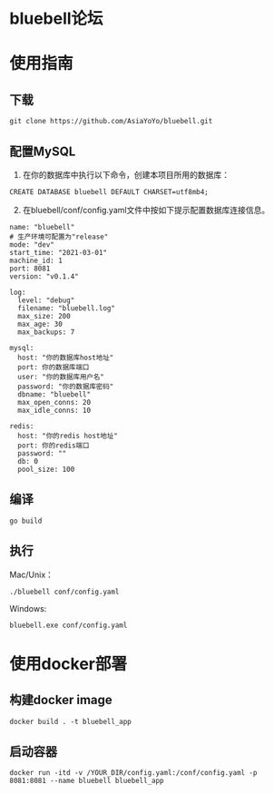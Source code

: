 # bluebell论坛

# 使用指南
## 下载
```
git clone https://github.com/AsiaYoYo/bluebell.git
```

## 配置MySQL
1. 在你的数据库中执行以下命令，创建本项目所用的数据库：
```
CREATE DATABASE bluebell DEFAULT CHARSET=utf8mb4;
```
2. 在bluebell/conf/config.yaml文件中按如下提示配置数据库连接信息。
```
name: "bluebell"
# 生产环境可配置为"release"
mode: "dev"
start_time: "2021-03-01"
machine_id: 1
port: 8081
version: "v0.1.4"

log:
  level: "debug"
  filename: "bluebell.log"
  max_size: 200
  max_age: 30
  max_backups: 7

mysql:
  host: "你的数据库host地址"
  port: 你的数据库端口
  user: "你的数据库用户名"
  password: "你的数据库密码"
  dbname: "bluebell"
  max_open_conns: 20
  max_idle_conns: 10

redis:
  host: "你的redis host地址"
  port: 你的redis端口
  password: ""
  db: 0
  pool_size: 100
```

## 编译
```
go build
```

## 执行
Mac/Unix：
```
./bluebell conf/config.yaml
```
Windows:
```
bluebell.exe conf/config.yaml
```

# 使用docker部署
## 构建docker image
```
docker build . -t bluebell_app
```

## 启动容器
```
docker run -itd -v /YOUR_DIR/config.yaml:/conf/config.yaml -p 8081:8081 --name bluebell bluebell_app
